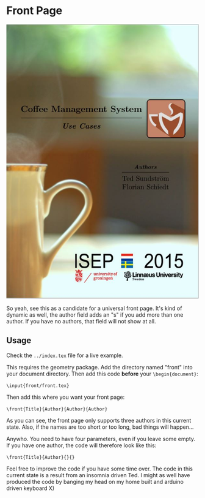 # Front Page

![Screenshot](screenshot.JPG)

So yeah, see this as a candidate for a universal front page. It's kind of dynamic as well, the author field adds an "s" if you add more than one author. If you have no authors, that field will not show at all.

## Usage

Check the <code>../index.tex</code> file for a live example.

This requires the geometry package. Add the directory named "front" into your document directory. Then add this code **before** your <code>\begin{document}</code>:

```
\input{front/front.tex}
```

Then add this where you want your front page:

```
\front{Title}{Author}{Author}{Author}
```

As you can see, the front page only supports three authors in this current state. Also, if the names are too short or too long, bad things will happen...

Anywho. You need to have four parameters, even if you leave some empty. If you have one author, the code will therefore look like this:

```
\front{Title}{Author}{}{}
```

Feel free to improve the code if you have some time over. The code in this current state is a result from an insomnia driven Ted. I might as well have produced the code by banging my head on my home built and arduino driven keyboard X)
